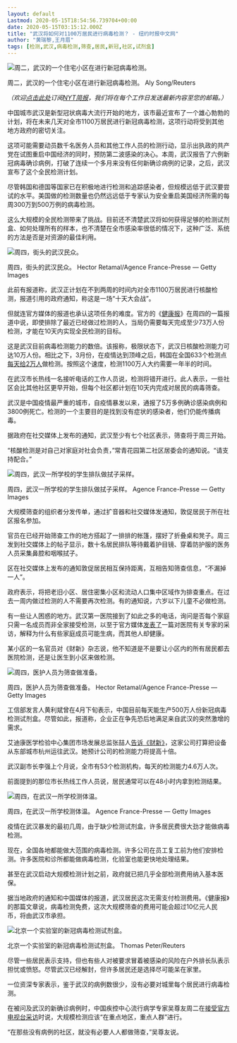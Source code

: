 ```yaml
---
layout: default
Lastmod: 2020-05-15T18:54:56.739704+00:00
date: 2020-05-15T03:15:12.000Z
title: "武汉将如何对1100万居民进行病毒检测？ - 纽约时报中文网"
author: "黄瑞黎,王月眉"
tags: [检测,武汉,病毒检测,筛查,居民,新冠,社区,试剂盒]
---
```


![周二，武汉的一个住宅小区在进行新冠病毒检测。](https://images.weserv.nl/?url=https%3A//static01.nyt.com/images/2020/05/14/world/14virus-wuhan-explainer-1sub/merlin_172476300_52488494-7fb3-42fe-ba36-71f0ff0ef458-master1050.jpg)

周二，武汉的一个住宅小区在进行新冠病毒检测。 Aly Song/Reuters

_（欢迎_[_点击此处_](https://sso.nytcn.me/email/?source=top-right)_订阅_[_NYT简报_](https://m.cn.nytimes.com/morning-brief/)_，我们将在每个工作日发送最新内容至您的邮箱。）_

中国城市武汉是新型冠状病毒大流行开始的地方，该市最近宣布了一个雄心勃勃的计划，将在未来几天对全市1100万居民进行新冠病毒检测，这项行动将受到其他地方政府的密切关注。  

这项可能需要动员数千名医务人员和其他工作人员的检测行动，显示出执政的共产党在试图重启中国经济的同时，预防第二波感染的决心。本周，武汉报告了六例新冠病毒确诊病例，打破了连续一个多月来没有任何新确诊病例的记录，之后，武汉宣布了这个全民检测计划。

尽管韩国和德国等国家已在积极地进行检测和追踪感染者，但规模远低于武汉要尝试的水平。美国做的检测数量也仍然远远低于专家认为安全重启美国经济所需的每周300万到500万例的病毒检测。

这么大规模的全民检测带来了挑战。目前还不清楚武汉将如何获得足够的检测试剂盒、如何处理所有的样本，也不清楚在全市感染率很低的情况下，这种广泛、系统的方法是否是对资源的最佳利用。  

![周四，街头的武汉民众。](https://images.weserv.nl/?url=https%3A//static01.nyt.com/images/2020/05/14/world/14virus-wuhan-explainer-2/merlin_172472397_959da86d-6eda-4ed5-ac49-8f4a61b56477-master1050.jpg)

周四，街头的武汉民众。 Hector Retamal/Agence France-Presse — Getty Images

此前有报道称，武汉正计划在不到两周的时间内对全市1100万居民进行核酸检测，报道引用的政府通知，称这是一场“十天大会战”。  

但就连官方媒体的报道也承认这项任务的难度。官方的《[健康报](http://wjw.hubei.gov.cn/bmdt/ztzl/fkxxgzbdgrfyyq/fkdt/202005/t20200514_2272940.shtml)》在周四的一篇报道中说，即使排除了最近已经做过检测的人，当局仍需要每天完成至少73万人份检测，才能在10天内实现全民检测的目标。

这是武汉目前病毒检测能力的数倍。该报称，极限状态下，武汉日核酸检测能力可达10万人份。相比之下，3月份，在疫情达到顶峰之后，韩国在全国633个检测点[每天给2万人](https://www.wsj.com/articles/how-south-korea-put-into-place-the-worlds-most-aggressive-coronavirus-testing-11584377217)做检测。按照这个速度，检测1100万人大约需要一年半的时间。

在武汉市长热线一名接听电话的工作人员说，检测将错开进行。此人表示，一些社区会比其他社区更早开始，但每个社区都计划在10天内完成对居民的病毒筛查。  

武汉是中国疫情最严重的城市，自疫情暴发以来，通报了5万多例确诊感染病例和3800例死亡。检测的一个主要目的是找到没有症状的感染者，他们仍能传播病毒。  

据政府在社交媒体上发布的通知，武汉至少有七个社区表示，筛查将于周三开始。

“核酸检测是对自己对家庭对社会负责，”常青花园第二社区居委会的通知说。“请支持配合。”

![周四，武汉一所学校的学生排队做拭子采样。](https://images.weserv.nl/?url=https%3A//static01.nyt.com/images/2020/05/14/world/14virus-wuhan-explainer-3/merlin_172475196_044cff32-5075-4c07-a1cd-81022965d3e3-master1050.jpg)

周四，武汉一所学校的学生排队做拭子采样。 Agence France-Presse — Getty Images

大规模筛查的组织者分发传单，通过扩音器和社交媒体发通知，敦促居民于所在社区报名参加。

官员在已经开始筛查工作的地方搭起了一排排的帐篷，摆好了折叠桌和凳子。周三发到社交媒体上的帖子显示，数十名居民排队等待戴着护目镜、穿着防护服的医务人员采集鼻腔和咽喉拭子。  

区在社交媒体上发布的通知敦促居民相互保持距离，互相告知筛查信息，“不漏掉一人”。  

政府表示，将把老旧小区、居住密集小区和流动人口集中区域作为排查重点。在过去一周内做过检测的人不需要再次检测。有的通知说，六岁以下儿童不必做检测。  

有一些让人困惑的地方。武汉第一医院接到了如此之多的电话，询问是否每个家庭只需一名成员而非全家接受检测，以至于官方媒体[发表了](https://www.sohu.com/a/394839175_123753)一篇对医院有关专家的采访，解释为什么有些家庭成员可能生病，而其他人却健康。

某小区的一名官员对《财新》杂志说，他不知道是不是要让小区内的所有居民都去医院检测，还是让医生到小区来做检测。  

![周四，医护人员为筛查做准备。](https://images.weserv.nl/?url=https%3A//static01.nyt.com/images/2020/05/14/world/14virus-wuhan-explainer-4/merlin_172471764_d399727b-940e-4310-9f5a-f053efbba511-master1050.jpg)

周四，医护人员为筛查做准备。 Hector Retamal/Agence France-Presse — Getty Images

工信部发言人黄利斌曾在4月下旬表示，中国目前每天能生产500万人份新冠病毒检测试剂盒。尽管如此，报道称，企业正在争先恐后地满足来自武汉的突然激增的需求。

艾迪康医学检验中心集团市场发展总监张喆人[告诉《财新》](http://www.caixin.com/2020-05-12/101553260.html)，这家公司打算把设备从东部城市杭州运往武汉。她预计公司的检测能力将提高十倍。

武汉副市长李强上个月说，全市有53个检测机构，每天的检测能力4.6万人次。  

前面提到的那位市长热线工作人员说，居民通常可以在48小时内拿到检测结果。  

![周四，在武汉一所学校测体温。](https://images.weserv.nl/?url=https%3A//static01.nyt.com/images/2020/05/14/world/14virus-wuhan-explainer-6/merlin_172475205_da197cbd-e00c-4af7-9916-f6b3a2d18fe4-master1050.jpg)

周四，在武汉一所学校测体温。 Agence France-Presse — Getty Images

疫情在武汉暴发的最初几周，由于缺少检测试剂盒，许多居民费很大劲才能做病毒检测。  

现在，全国各地都能做大范围的病毒检测。许多公司在员工复工前为他们安排检测。许多医院和诊所都能做病毒检测，化验室也能更快地处理结果。  

甚至在武汉启动大规模检测计划之前，政府就已把几乎全部检测费用纳入基本医保。

据当地政府的通知和中国媒体的报道，武汉居民这次无需支付检测费用。《健康报》的那篇文章说，病毒检测免费，这次大规模筛查的费用可能会超过10亿元人民币，将由武汉市承担。  

![北京一个实验室的新冠病毒检测试剂盒。](https://images.weserv.nl/?url=https%3A//static01.nyt.com/images/2020/05/14/world/14virus-wuhan-explainer-5/merlin_172474482_cc396a15-8d78-45a7-abef-1a40b8b275a1-master1050.jpg)

北京一个实验室的新冠病毒检测试剂盒。 Thomas Peter/Reuters

尽管一些居民表示支持，但也有些人对被要求冒着被感染的风险在户外排长队表示担忧或愤怒。尽管武汉已经解封，但许多居民还是选择尽可能呆在家里。

一位资深专家表示，鉴于武汉的病例数很少，没有必要对城里每个居民进行病毒检测。  

在被问及武汉的新确诊病例时，中国疾控中心流行病学专家吴尊友周二在[接受官方电视台采访](http://m.news.cctv.com/2020/05/12/ARTIbZguWydJOoeadYPeI6Y3200512.shtml)时说，大规模检测应该“在重点地区，重点人群”进行。

“在那些没有病例的社区，就没有必要人人都做筛查，”吴尊友说。

